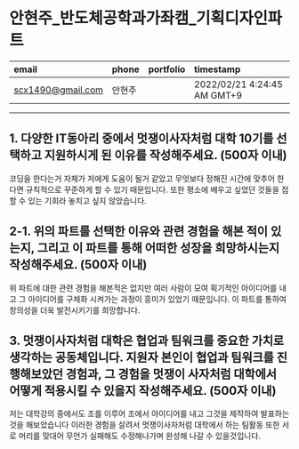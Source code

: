 # 안현주_반도체공학과가좌캠_기획디자인파트

|email|phone|portfolio|timestamp
|:-|:-|:-|:-|
|scx1490@gmail.com|안현주||2022/02/21 4:24:45 AM GMT+9|

---
## 1. 다양한 IT동아리 중에서 멋쟁이사자처럼 대학 10기를 선택하고 지원하시게 된 이유를 작성해주세요. (500자 이내)
코딩을 한다는거 자체가 저에게 도움이 될거 같았고 무엇보다 정해진 시간에 맞추어 한다면 규칙적으로 꾸준하게 할 수 있기 때문입니다. 또한 평소에 배우고 싶었던 것들을 접할 수 있는 기회라 놓치고 싶지 않았습니다.

## 2-1. 위의 파트를 선택한 이유와 관련 경험을 해본 적이 있는지, 그리고 이 파트를 통해 어떠한 성장을 희망하시는지 작성해주세요. (500자 이내)
위 파트에 대한 관련 경험을 해본적은 없지만 여러 사람이 모여 획기적인 아이디어를 내고 그 아이디어를 구체화 시켜가는 과정이 흥미가 있었기 때문입니다. 이 파트를 통하여 창의성을 더욱 발전시키기를 희망합니다.

## 3. 멋쟁이사자처럼 대학은 협업과 팀워크를 중요한 가치로 생각하는 공동체입니다. 지원자 본인이 협업과 팀워크를 진행해보았던 경험과, 그 경험을 멋쟁이 사자처럼 대학에서 어떻게 적용시킬 수 있을지 작성해주세요. (500자 이내)
저는 대학강의 중에서도 조를 이루어 조에서 아이디어를 내고 그것을 제작하여 발표하는 것을 해보았습니다 이러한 경험을 살려서 멋쟁이사자처럼 대학에서 하는 팀활동 또한 서로 머리를 맞대어 무언가 실패해도 수정해나가며 완성해 나갈 수 있을것입니다.

